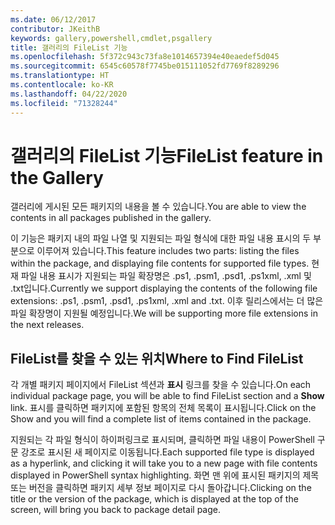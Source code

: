 ```yaml
---
ms.date: 06/12/2017
contributor: JKeithB
keywords: gallery,powershell,cmdlet,psgallery
title: 갤러리의 FileList 기능
ms.openlocfilehash: 5f372c943c73fa8e1014657394e40eaedef5d045
ms.sourcegitcommit: 6545c60578f7745be015111052fd7769f8289296
ms.translationtype: HT
ms.contentlocale: ko-KR
ms.lasthandoff: 04/22/2020
ms.locfileid: "71328244"
---
```

# <a name="filelist-feature-in-the-gallery"></a><span data-ttu-id="c4a6d-103">갤러리의 FileList 기능</span><span class="sxs-lookup"><span data-stu-id="c4a6d-103">FileList feature in the Gallery</span></span>

<span data-ttu-id="c4a6d-104">갤러리에 게시된 모든 패키지의 내용을 볼 수 있습니다.</span><span class="sxs-lookup"><span data-stu-id="c4a6d-104">You are able to view the contents in all packages published in the gallery.</span></span>

<span data-ttu-id="c4a6d-105">이 기능은 패키지 내의 파일 나열 및 지원되는 파일 형식에 대한 파일 내용 표시의 두 부분으로 이루어져 있습니다.</span><span class="sxs-lookup"><span data-stu-id="c4a6d-105">This feature includes two parts: listing the files within the package, and displaying file contents for supported file types.</span></span> <span data-ttu-id="c4a6d-106">현재 파일 내용 표시가 지원되는 파일 확장명은 .ps1, .psm1, .psd1, .ps1xml, .xml 및 .txt입니다.</span><span class="sxs-lookup"><span data-stu-id="c4a6d-106">Currently we support displaying the contents of the following file extensions: .ps1, .psm1, .psd1, .ps1xml, .xml and .txt.</span></span> <span data-ttu-id="c4a6d-107">이후 릴리스에서는 더 많은 파일 확장명이 지원될 예정입니다.</span><span class="sxs-lookup"><span data-stu-id="c4a6d-107">We will be supporting more file extensions in the next releases.</span></span>

## <a name="where-to-find-filelist"></a><span data-ttu-id="c4a6d-108">FileList를 찾을 수 있는 위치</span><span class="sxs-lookup"><span data-stu-id="c4a6d-108">Where to Find FileList</span></span>

<span data-ttu-id="c4a6d-109">각 개별 패키지 페이지에서 FileList 섹션과 **표시** 링크를 찾을 수 있습니다.</span><span class="sxs-lookup"><span data-stu-id="c4a6d-109">On each individual package page, you will be able to find FileList section and a **Show** link.</span></span> <span data-ttu-id="c4a6d-110">표시를 클릭하면 패키지에 포함된 항목의 전체 목록이 표시됩니다.</span><span class="sxs-lookup"><span data-stu-id="c4a6d-110">Click on the Show and you will find a complete list of items contained in the package.</span></span>

<span data-ttu-id="c4a6d-111">지원되는 각 파일 형식이 하이퍼링크로 표시되며, 클릭하면 파일 내용이 PowerShell 구문 강조로 표시된 새 페이지로 이동됩니다.</span><span class="sxs-lookup"><span data-stu-id="c4a6d-111">Each supported file type is displayed as a hyperlink, and clicking it will take you to a new page with file contents displayed in PowerShell syntax highlighting.</span></span> <span data-ttu-id="c4a6d-112">화면 맨 위에 표시된 패키지의 제목 또는 버전을 클릭하면 패키지 세부 정보 페이지로 다시 돌아갑니다.</span><span class="sxs-lookup"><span data-stu-id="c4a6d-112">Clicking on the title or the version of the package, which is displayed at the top of the screen, will bring you back to package detail page.</span></span>
